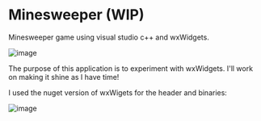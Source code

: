 # Minesweeper (WIP)
Minesweeper game using visual studio c++ and wxWidgets.

![image](https://github.com/user-attachments/assets/9c967a57-4b45-410f-9f98-1eccc80a892a)

The purpose of this application is to experiment with wxWidgets. I'll work on making it shine as I have time!

I used the nuget version of wxWigets for the header and binaries:

![image](https://github.com/user-attachments/assets/85afd519-ebb7-4fc1-bdf6-96c1ac0240b1)

